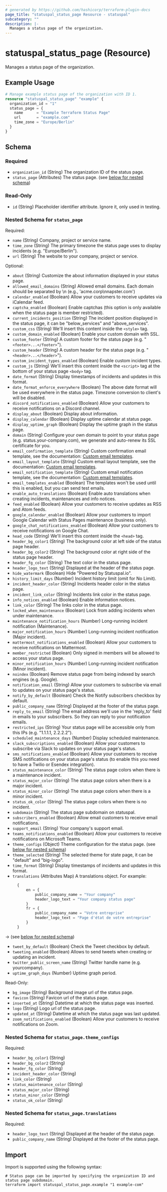 ```yaml
---
# generated by https://github.com/hashicorp/terraform-plugin-docs
page_title: "statuspal_status_page Resource - statuspal"
subcategory: ""
description: |-
  Manages a status page of the organization.
---
```


# statuspal_status_page (Resource)

Manages a status page of the organization.

## Example Usage

```terraform
# Manage example status page of the organization with ID 1.
resource "statuspal_status_page" "example" {
  organization_id = "1"
  status_page = {
    name      = "Example Terraform Status Page"
    url       = "example.com"
    time_zone = "Europe/Berlin"
  }
}
```

<!-- schema generated by tfplugindocs -->
## Schema

### Required

- `organization_id` (String) The organization ID of the status page.
- `status_page` (Attributes) The status page. (see [below for nested schema](#nestedatt--status_page))

### Read-Only

- `id` (String) Placeholder identifier attribute. Ignore it, only used in testing.

<a id="nestedatt--status_page"></a>
### Nested Schema for `status_page`

Required:

- `name` (String) Company, project or service name.
- `time_zone` (String) The primary timezone the status page uses to display incidents (e.g. "Europe/Berlin").
- `url` (String) The website to your company, project or service.

Optional:

- `about` (String) Customize the about information displayed in your status page.
- `allowed_email_domains` (String) Allowed email domains. Each domain should be separated by \n (e.g., 'acme.corp\nnapster.com')
- `calendar_enabled` (Boolean) Allow your customers to receive updates via iCalendar feed.
- `captcha_enabled` (Boolean) Enable captchas (this option is only available when the status page is member restricted).
- `current_incidents_position` (String) The incident position displayed in the status page, it can be "below_services" and "above_services".
- `custom_css` (String) We'll insert this content inside the `<style>` tag.
- `custom_domain_enabled` (Boolean) Enable your custom domain with SSL.
- `custom_footer` (String) A custom footer for the status page (e.g. "`<footer>...</footer>`").
- `custom_header` (String) A custom header for the status page (e.g. "`<header>...</header>`").
- `custom_incident_types_enabled` (Boolean) Enable custom incident types.
- `custom_js` (String) We'll insert this content inside the `<script>` tag at the bottom of your status page `<body>` tag.
- `date_format` (String) Display timestamps of incidents and updates in this format.
- `date_format_enforce_everywhere` (Boolean) The above date format will be used everywhere in the status page. Timezone conversion to client's will be disabled.
- `discord_notifications_enabled` (Boolean) Allow your customers to receive notifications on a Discord channel.
- `display_about` (Boolean) Display about information.
- `display_calendar` (Boolean) Display uptime calendar at status page.
- `display_uptime_graph` (Boolean) Display the uptime graph in the status page.
- `domain` (String) Configure your own domain to point to your status page (e.g. status.your-company.com), we generate and auto-renew its SSL certificate for you.
- `email_confirmation_template` (String) Custom confirmation email template, see the documentation: [Custom email templates](https://docs.statuspal.io/platform/subscriptions-and-notifications/custom-email-templates).
- `email_layout_template` (String) Custom email layout template, see the documentation: [Custom email templates](https://docs.statuspal.io/platform/subscriptions-and-notifications/custom-email-templates).
- `email_notification_template` (String) Custom email notification template, see the documentation: [Custom email templates](https://docs.statuspal.io/platform/subscriptions-and-notifications/custom-email-templates).
- `email_templates_enabled` (Boolean) The templates won't be used until this is enabled, but you can send test emails.
- `enable_auto_translations` (Boolean) Enable auto translations when creating incidents, maintenances and info notices.
- `feed_enabled` (Boolean) Allow your customers to receive updates as RSS and Atom feeds.
- `google_calendar_enabled` (Boolean) Allow your customers to import Google Calendar with Status Pages maintenance (business only).
- `google_chat_notifications_enabled` (Boolean) Allow your customers to receive notifications on Google Chat.
- `head_code` (String) We'll insert this content inside the `<head>` tag.
- `header_bg_color1` (String) The background color at left side of the status page header.
- `header_bg_color2` (String) The background color at right side of the status page header.
- `header_fg_color` (String) The text color in the status page.
- `header_logo_text` (String) Displayed at the header of the status page.
- `hide_watermark` (Boolean) Hide "Powered by Statuspal.io".
- `history_limit_days` (Number) Incident history limit (omit for No Limit).
- `incident_header_color` (String) Incidents header color in the status page.
- `incident_link_color` (String) Incidents link color in the status page.
- `info_notices_enabled` (Boolean) Enable information notices.
- `link_color` (String) The links color in the status page.
- `locked_when_maintenance` (Boolean) Lock from adding incidents when under maintenance.
- `maintenance_notification_hours` (Number) Long-running incident notification (Maintenance).
- `major_notification_hours` (Number) Long-running incident notification (Major incident).
- `mattermost_notifications_enabled` (Boolean) Allow your customers to receive notifications on Mattermost.
- `member_restricted` (Boolean) Only signed in members will be allowed to access your status page.
- `minor_notification_hours` (Number) Long-running incident notification (Minor incident).
- `noindex` (Boolean) Remove status page from being indexed by search engines (e.g. Google).
- `notification_email` (String) Allow your customers to subscribe via email to updates on your status page's status.
- `notify_by_default` (Boolean) Check the Notify subscribers checkbox by default.
- `public_company_name` (String) Displayed at the footer of the status page.
- `reply_to_email` (String) The email address we'll use in the 'reply_to' field in emails to your subscribers. So they can reply to your notification emails.
- `restricted_ips` (String) Your status page will be accessible only from this IPs (e.g. "1.1.1.1, 2.2.2.2").
- `scheduled_maintenance_days` (Number) Display scheduled maintenance.
- `slack_subscriptions_enabled` (Boolean) Allow your customers to subscribe via Slack to updates on your status page's status.
- `sms_notifications_enabled` (Boolean) Allow your customers to receive SMS notifications on your status page's status (to enable this you need to have a Twilio or Esendex integration).
- `status_maintenance_color` (String) The status page colors when there is a maintenance incident.
- `status_major_color` (String) The status page colors when there is a major incident.
- `status_minor_color` (String) The status page colors when there is a minor incident.
- `status_ok_color` (String) The status page colors when there is no incident.
- `subdomain` (String) The status page subdomain on statuspal.
- `subscribers_enabled` (Boolean) Allow email customers to receive email notifications.
- `support_email` (String) Your company's support email.
- `teams_notifications_enabled` (Boolean) Allow your customers to receive notifications on Microsoft Teams.
- `theme_configs` (Object) Theme configuration for the status page. (see [below for nested schema](#nestedatt--status_page--theme_configs))
- `theme_selected` (String) The selected theme for state page, it can be "default" and "big-logo".
- `time_format` (String) Display timestamps of incidents and updates in this format.
- `translations` (Attributes Map) A translations object. For example:
  ```terraform
	{
		en = {
			public_company_name = "Your company"
			header_logo_text = "Your company status page"
		}
		fr = {
			public_company_name = "Votre entreprise"
			header_logo_text = "Page d'état de votre entreprise"
		}
	}
  ```
→ (see [below for nested schema](#nestedatt--status_page--translations))
- `tweet_by_default` (Boolean) Check the Tweet checkbox by default.
- `tweeting_enabled` (Boolean) Allows to send tweets when creating or updating an incident.
- `twitter_public_screen_name` (String) Twitter handle name (e.g. yourcompany).
- `uptime_graph_days` (Number) Uptime graph period.

Read-Only:

- `bg_image` (String) Background image url of the status page.
- `favicon` (String) Favicon url of the status page.
- `inserted_at` (String) Datetime at which the status page was inserted.
- `logo` (String) Logo url of the status page.
- `updated_at` (String) Datetime at which the status page was last updated.
- `zoom_notifications_enabled` (Boolean) Allow your customers to receive notifications on Zoom.

<a id="nestedatt--status_page--theme_configs"></a>
### Nested Schema for `status_page.theme_configs`

Required:

- `header_bg_color1` (String)
- `header_bg_color2` (String)
- `header_fg_color` (String)
- `incident_header_color` (String)
- `link_color` (String)
- `status_maintenance_color` (String)
- `status_major_color` (String)
- `status_minor_color` (String)
- `status_ok_color` (String)


<a id="nestedatt--status_page--translations"></a>
### Nested Schema for `status_page.translations`

Required:

- `header_logo_text` (String) Displayed at the header of the status page.
- `public_company_name` (String) Displayed at the footer of the status page.

## Import

Import is supported using the following syntax:

```shell
# Status page can be imported by specifying the organization ID and status page subdomain.
terraform import statuspal_status_page.example "1 example-com"
```
